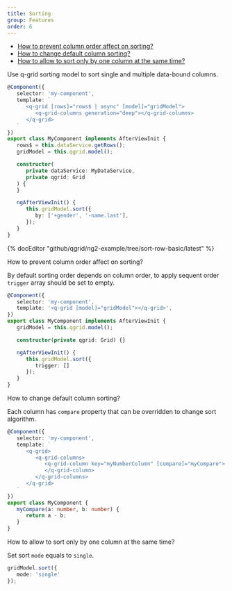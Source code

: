 ```yaml
---
title: Sorting
group: Features
order: 6
---
```


- [How to prevent column order affect on sorting?](#how-to-prevent-column-order-affect-on-sorting)
- [How to change default column sorting?](#how-to-change-default-column-sorting)
- [How to allow to sort only by one column at the same time?](#how-to-allow-to-sort-only-by-one-column-at-the-same-time)

Use q-grid sorting model to sort single and multiple data-bound columns.

```typescript
@Component({
   selector: 'my-component',
   template: `
      <q-grid [rows]="rows$ | async" [model]="gridModel">
         <q-grid-columns generation="deep"></q-grid-columns>
      </q-grid>
   `
})
export class MyComponent implements AfterViewInit {
   rows$ = this.dataService.getRows();
   gridModel = this.qgrid.model();

   constructor(
      private dataService: MyDataService,
      private qgrid: Grid
   ) {
   }

   ngAfterViewInit() {
      this.gridModel.sort({
         by: ['+gender', '-name.last'],
      });
   }
}
```

{% docEditor "github/qgrid/ng2-example/tree/sort-row-basic/latest" %}

<a name="how-to-prevent-column-order-affect-on-sorting">
   How to prevent column order affect on sorting?
</a>

By default sorting order depends on column order, to apply sequent order `trigger` array should be set to empty.

```typescript
@Component({
   selector: 'my-component',
   template: '<q-grid [model]="gridModel"></q-grid>',
})
export class MyComponent implements AfterViewInit {
   gridModel = this.qgrid.model();

   constructor(private qgrid: Grid) {}

   ngAfterViewInit() {
      this.gridModel.sort({
         trigger: []
      });
   }
}
```
<a name="how-to-change-default-column-sorting">
   How to change default column sorting?
</a>

Each column has `compare` property that can be overridden to change sort algorithm.

```typescript
@Component({
   selector: 'my-component',
   template: `
      <q-grid>
         <q-grid-columns>
            <q-grid-column key="myNumberColumn" [compare]="myCompare">
            </q-grid-column>
         </q-grid-columns>
      </q-grid>
   `
})
export class MyComponent {
   myCompare(a: number, b: number) {
      return a - b;
   }
}
```

<a name="how-to-allow-to-sort-only-by-one-column-at-the-same-time">
   How to allow to sort only by one column at the same time?
</a>


Set sort `mode` equals to `single`.

```typescript
gridModel.sort({
   mode: 'single'
});
```
